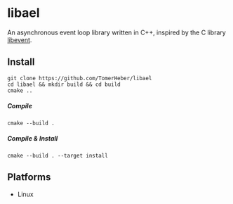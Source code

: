# libael

An asynchronous event loop library written in C++, inspired by the C library [libevent](https://libevent.org).

## Install
```shell
git clone https://github.com/TomerHeber/libael
cd libael && mkdir build && cd build
cmake ..
```

##### Compile
```shell
cmake --build .
```

##### Compile & Install
```shell
cmake --build . --target install
```

## Platforms
* Linux
